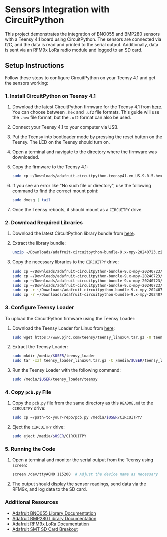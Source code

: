 # Sensors Integration with CircuitPython

This project demonstrates the integration of BNO055 and BMP280 sensors with a Teensy 4.1 board using CircuitPython. The sensors are connected via I2C, and the data is read and printed to the serial output. Additionally, data is sent via an RFM9x LoRa radio module and logged to an SD card.

## Setup Instructions

Follow these steps to configure CircuitPython on your Teensy 4.1 and get the sensors working:

### 1. Install CircuitPython on Teensy 4.1

1. Download the latest CircuitPython firmware for the Teensy 4.1 from [here](https://circuitpython.org/board/teensy41/). You can choose between `.hex` and `.uf2` file formats. This guide will use the `.hex` file format, but the `.uf2` format can also be used.

2. Connect your Teensy 4.1 to your computer via USB.

3. Put the Teensy into bootloader mode by pressing the reset button on the Teensy. The LED on the Teensy should turn on.

4. Open a terminal and navigate to the directory where the firmware was downloaded.

5. Copy the firmware to the Teensy 4.1:

   ```sh
   sudo cp ~/Downloads/adafruit-circuitpython-teensy41-en_US-9.0.5.hex /media/$USER/TEENSY
   ```

6. If you see an error like "No such file or directory", use the following command to find the correct mount point:

   ```sh
   sudo dmesg | tail
   ```

7. Once the Teensy reboots, it should mount as a `CIRCUITPY` drive.

### 2. Download Required Libraries

1. Download the latest CircuitPython library bundle from [here](https://circuitpython.org/libraries).

2. Extract the library bundle:

   ```sh
   unzip ~/Downloads/adafruit-circuitpython-bundle-9.x-mpy-20240723.zip -d ~/Downloads/
   ```

3. Copy the necessary libraries to the `CIRCUITPY` drive:

   ```sh
   sudo cp ~/Downloads/adafruit-circuitpython-bundle-9.x-mpy-20240723/lib/adafruit_bno055.mpy /media/$USER/CIRCUITPY/lib/
   sudo cp ~/Downloads/adafruit-circuitpython-bundle-9.x-mpy-20240723/lib/adafruit_bmp280.mpy /media/$USER/CIRCUITPY/lib/
   sudo cp ~/Downloads/adafruit-circuitpython-bundle-9.x-mpy-20240723/lib/adafruit_rfm9x.mpy /media/$USER/CIRCUITPY/lib/
   sudo cp ~/Downloads/adafruit-circuitpython-bundle-9.x-mpy-20240723/lib/adafruit_sdcard.mpy /media/$USER/CIRCUITPY/lib/
   sudo cp -r ~/Downloads/adafruit-circuitpython-bundle-9.x-mpy-20240723/lib/adafruit_bus_device /media/$USER/CIRCUITPY/lib/
   sudo cp -r ~/Downloads/adafruit-circuitpython-bundle-9.x-mpy-20240723/lib/adafruit_register /media/$USER/CIRCUITPY/lib/
   ```

### 3. Configure Teensy Loader

To upload the CircuitPython firmware using the Teensy Loader:

1. Download the Teensy Loader for Linux from [here](https://www.pjrc.com/teensy/loader_linux.html):

   ```sh
   sudo wget https://www.pjrc.com/teensy/teensy_linux64.tar.gz -O teensy_loader_linux64.tar.gz
   ```

2. Extract the Teensy Loader:

   ```sh
   sudo mkdir /media/$USER/teensy_loader
   sudo tar -xzf teensy_loader_linux64.tar.gz -C /media/$USER/teensy_loader
   ```

3. Run the Teensy Loader with the following command:

   ```sh
   sudo /media/$USER/teensy_loader/teensy
   ```

### 4. Copy `pcb.py` File

1. Copy the `pcb.py` file from the same directory as this `README.md` to the `CIRCUITPY` drive:

   ```sh
   sudo cp ~/path-to-your-repo/pcb.py /media/$USER/CIRCUITPY/
   ```

2. Eject the `CIRCUITPY` drive:

   ```sh
   sudo eject /media/$USER/CIRCUITPY
   ```

### 5. Running the Code

1. Open a terminal and monitor the serial output from the Teensy using `screen`:

   ```sh
   screen /dev/ttyACM0 115200  # Adjust the device name as necessary
   ```

2. The output should display the sensor readings, send data via the RFM9x, and log data to the SD card.

### Additional Resources

- [Adafruit BNO055 Library Documentation](https://learn.adafruit.com/adafruit-bno055-absolute-orientation-sensor)
- [Adafruit BMP280 Library Documentation](https://learn.adafruit.com/adafruit-bmp280-barometric-pressure-plus-temperature-sensor-breakout)
- [Adafruit RFM9x LoRa Documentation](https://learn.adafruit.com/adafruit-rfm9x-lora-bonnet-and-featherwing)
- [Adafruit SMT SD Card Breakout](https://www.adafruit.com/product/4899)